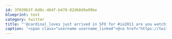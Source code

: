 ```yaml
---
id: 3f039b3f-6d0c-464f-b478-82db8d9a99be
blueprint: text
category: twitter
title: "'@cardinal_loves just arrived in SFO for #io2011 are you watching the canucks game tonight?"
caption: '<span class="username username_linked">@<a href="https://twitter.com/cardinal_loves" title="Cardinal ♥&#039;s....">cardinal_loves</a></span> just arrived in SFO for <span class="hashtag hashtag_local">#<a href="http://tweettemp.darylchymko.ca/?tag=io2011">io2011</a> are you watching the canucks game tonight?'
---
```

